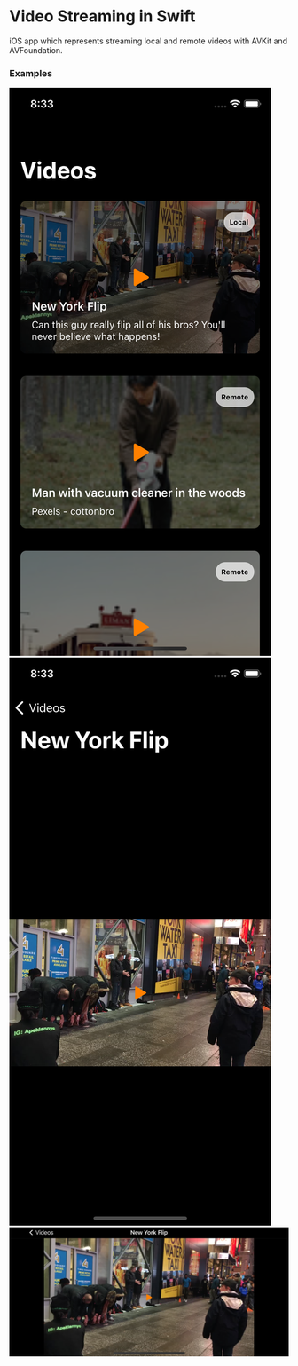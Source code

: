 # Video Streaming in Swift
iOS app which represents streaming local and remote videos with AVKit and AVFoundation.

### Examples
![Overview](https://github.com/niro-ma/video-streaming-swift/blob/main/Screenshots/VideoStreaming3.png)
![Portrait Video Play](https://github.com/niro-ma/video-streaming-swift/blob/main/Screenshots/VideoStreaming1.png)
![Landscape Video Play](https://github.com/niro-ma/video-streaming-swift/blob/main/Screenshots/VideoStreaming2.png)
